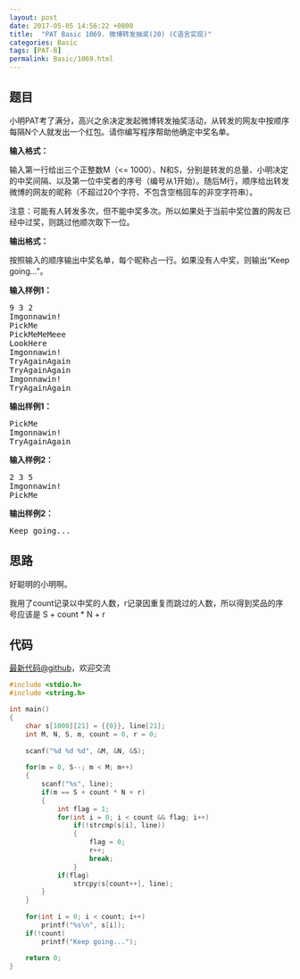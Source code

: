 ```yaml
---
layout: post
date: 2017-05-05 14:56:22 +0800
title:  "PAT Basic 1069. 微博转发抽奖(20) (C语言实现)"
categories: Basic
tags: [PAT-B]
permalink: Basic/1069.html
---
```


## 题目

<div id="problemContent">
<p>
小明PAT考了满分，高兴之余决定发起微博转发抽奖活动，从转发的网友中按顺序每隔N个人就发出一个红包。请你编写程序帮助他确定中奖名单。
</p>
<p><b>
输入格式：
</b></p>
<p>
输入第一行给出三个正整数M（&lt;= 1000）、N和S，分别是转发的总量、小明决定的中奖间隔、以及第一位中奖者的序号（编号从1开始）。随后M行，顺序给出转发微博的网友的昵称（不超过20个字符、不包含空格回车的非空字符串）。
</p>
<p>
注意：可能有人转发多次，但不能中奖多次。所以如果处于当前中奖位置的网友已经中过奖，则跳过他顺次取下一位。
</p>
<p><b>
输出格式：
</b></p>
<p>
按照输入的顺序输出中奖名单，每个昵称占一行。如果没有人中奖，则输出“Keep going...”。
</p>
<b>输入样例1：</b><pre>
9 3 2
Imgonnawin!
PickMe
PickMeMeMeee
LookHere
Imgonnawin!
TryAgainAgain
TryAgainAgain
Imgonnawin!
TryAgainAgain
</pre>
<b>输出样例1：</b><pre>
PickMe
Imgonnawin!
TryAgainAgain
</pre>
<b>输入样例2：</b><pre>
2 3 5
Imgonnawin!
PickMe
</pre>
<b>输出样例2：</b><pre>
Keep going...
</pre>
</div>

## 思路

好聪明的小明啊。

我用了count记录以中奖的人数，r记录因重复而跳过的人数，所以得到奖品的序号应该是 S + count \* N + r

## 代码

[最新代码@github](https://github.com/OliverLew/PAT/blob/master/PATBasic/1069.c)，欢迎交流
```c
#include <stdio.h>
#include <string.h>

int main()
{
    char s[1000][21] = {{0}}, line[21];
    int M, N, S, m, count = 0, r = 0;
    
    scanf("%d %d %d", &M, &N, &S);
    
    for(m = 0, S--; m < M; m++)
    {
        scanf("%s", line);
        if(m == S + count * N + r)
        {
            int flag = 1;
            for(int i = 0; i < count && flag; i++) 
                if(!strcmp(s[i], line)) 
                {
                    flag = 0; 
                    r++; 
                    break;
                }
            if(flag) 
                strcpy(s[count++], line);
        }
    }
    
    for(int i = 0; i < count; i++) 
        printf("%s\n", s[i]);
    if(!count) 
        printf("Keep going...");
    
    return 0;
}

```
